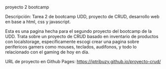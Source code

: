 proyecto 2 bootcamp 

Descripción: Tarea 2 de bootcamp UDD, proyecto de CRUD, desarrollo web en base a html, css y javascript.

Esta es una pagina hecha para el segundo proyecto del bootcamp de la UDD. Trata sobre un proyecto de CRUD basado en inventario de productos con localstorage, 
específicamente escogi crear una pagina sobre perifericos gamers como mouses, teclados, audifonos, y todo lo relacionado con el gaming de hoy en día.

URL de proyecto en Github Pages: https://jptribuzy.github.io/proyecto-crud/
